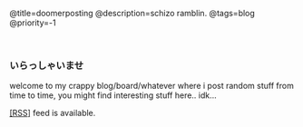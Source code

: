 @title=doomerposting
@description=schizo ramblin.
@tags=blog
@priority=-1

<br />

### いらっしゃいませ
welcome to my crappy blog/board/whatever
where i post random stuff from time to time, you might find interesting stuff here.. idk... <br/>


[[RSS]](https://konno.ovh/feed.xml) feed is available.
